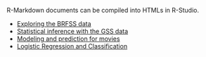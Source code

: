 R-Markdown documents can be compiled into HTMLs in R-Studio.

- [Exploring the BRFSS data](https://nbviewer.org/github/neo-mashiro/eMarkup/blob/main/R%20Markdown/brfss_eda.html)
- [Statistical inference with the GSS data](https://nbviewer.org/github/neo-mashiro/eMarkup/blob/main/R%20Markdown/gss_inference.html)
- [Modeling and prediction for movies](https://nbviewer.org/github/neo-mashiro/eMarkup/blob/main/R%20Markdown/multiple_linear_regression.html)
- [Logistic Regression and Classification](https://nbviewer.org/github/neo-mashiro/eMarkup/blob/main/R%20Markdown/logistic_mle_classification.html)
